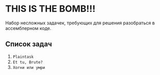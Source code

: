 # THIS IS THE BOMB!!!

Набор несложных задачек, требующих для решения разобраться в ассемблерном коде.

## Список задач

1. `Plaintask`
2. `Et tu, Brute?`
3. `Xorни или умри`
